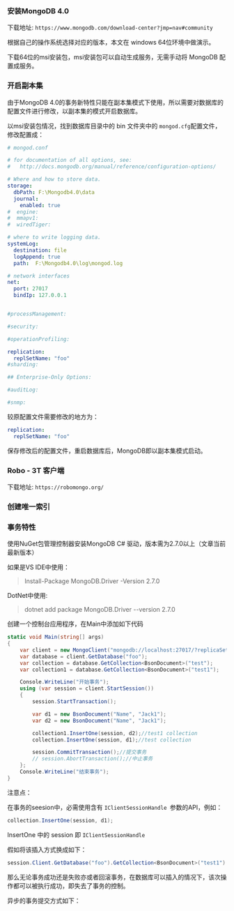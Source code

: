 ### 安装MongoDB 4.0

下载地址: `https://www.mongodb.com/download-center?jmp=nav#community`

根据自己的操作系统选择对应的版本，本文在 windows 64位环境中做演示。

下载64位的msi安装包，msi安装包可以自动生成服务，无需手动将 MongoDB 配置成服务。

### 开启副本集

由于MongoDB 4.0的事务新特性只能在副本集模式下使用，所以需要对数据库的配置文件进行修改，以副本集的模式开启数据库。

以msi安装包情况，找到数据库目录中的 bin 文件夹中的 `mongod.cfg`配置文件，修改配置成：

```yaml
# mongod.conf

# for documentation of all options, see:
#   http://docs.mongodb.org/manual/reference/configuration-options/

# Where and how to store data.
storage:
  dbPath: F:\Mongodb4.0\data
  journal:
    enabled: true
#  engine:
#  mmapv1:
#  wiredTiger:

# where to write logging data.
systemLog:
  destination: file
  logAppend: true
  path:  F:\Mongodb4.0\log\mongod.log

# network interfaces
net:
  port: 27017
  bindIp: 127.0.0.1


#processManagement:

#security:

#operationProfiling:

replication:
  replSetName: "foo"
#sharding:

## Enterprise-Only Options:

#auditLog:

#snmp:

```

较原配置文件需要修改的地方为：

```yaml
replication:
  replSetName: "foo"
```

保存修改后的配置文件，重启数据库后，MongoDB即以副本集模式启动。

### Robo - 3T 客户端

下载地址: `https://robomongo.org/`

### 创建唯一索引



### 事务特性

使用NuGet包管理控制器安装MongoDB C# 驱动，版本需为2.7.0以上（文章当前最新版本）

如果是VS IDE中使用：

> Install-Package MongoDB.Driver -Version 2.7.0 

DotNet中使用:

> dotnet add package MongoDB.Driver --version 2.7.0 

创建一个控制台应用程序，在Main中添加如下代码

```c#
static void Main(string[] args)
{
    var client = new MongoClient("mongodb://localhost:27017/?replicaSet=foo");
    var database = client.GetDatabase("foo");
    var collection = database.GetCollection<BsonDocument>("test");
    var collection1 = database.GetCollection<BsonDocument>("test1");

    Console.WriteLine("开始事务");
    using (var session = client.StartSession())
    {
        session.StartTransaction();

        var d1 = new BsonDocument("Name", "Jack1");
        var d2 = new BsonDocument("Name", "Jack1");

        collection1.InsertOne(session, d2);//test1 collection
        collection.InsertOne(session, d1);//test collection

        session.CommitTransaction();//提交事务
        // session.AbortTransaction();//中止事务
    };
    Console.WriteLine("结束事务");
}
```

注意点：

在事务的seesion中，必需使用含有 `IClientSessionHandle `参数的API，例如：

```c#
collection.InsertOne(session, d1);
```

InsertOne 中的 session 即 `IClientSessionHandle `

假如将该插入方式换成如下：

```c#
session.Client.GetDatabase("foo").GetCollection<BsonDocument>("test1").InsertOne(new BsonDocument("Name", "Jack1"));
```

那么无论事务成功还是失败亦或者回滚事务，在数据库可以插入的情况下，该次操作都可以被执行成功，即失去了事务的控制。

异步的事务提交方式如下：


